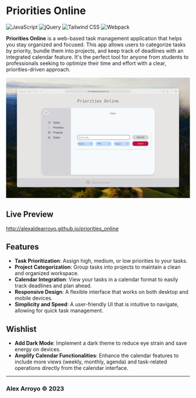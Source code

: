 # Priorities Online

![JavaScript](https://img.shields.io/badge/JavaScript-F7DF1E?style=for-the-badge&logo=javascript&logoColor=black)
![jQuery](https://img.shields.io/badge/jQuery-0769AD?style=for-the-badge&logo=jquery&logoColor=white)
![Tailwind CSS](https://img.shields.io/badge/Tailwind_CSS-38B2AC?style=for-the-badge&logo=tailwind-css&logoColor=white)
![Webpack](https://img.shields.io/badge/Webpack-8DD6F9?style=for-the-badge&logo=webpack&logoColor=black)

**Priorities Online** is a web-based task management application that helps you stay organized and focused. This app allows users to categorize tasks by priority, bundle them into projects, and keep track of deadlines with an integrated calendar feature. It's the perfect tool for anyone from students to professionals seeking to optimize their time and effort with a clear, priorities-driven approach.

![Screenshot](./resources/screenshot.png)

## Live Preview

http://alexaldearroyo.github.io/priorities_online

## Features

- **Task Prioritization**: Assign high, medium, or low priorities to your tasks.
- **Project Categorization**: Group tasks into projects to maintain a clean and organized workspace.
- **Calendar Integration**: View your tasks in a calendar format to easily track deadlines and plan ahead.
- **Responsive Design**: A flexible interface that works on both desktop and mobile devices.
- **Simplicity and Speed**: A user-friendly UI that is intuitive to navigate, allowing for quick task management.


## Wishlist

- **Add Dark Mode**: Implement a dark theme to reduce eye strain and save energy on devices.
- **Amplify Calendar Functionalities**: Enhance the calendar features to include more views (weekly, monthly, agenda) and task-related operations directly from the calendar interface.


---
### Alex Arroyo © 2023
